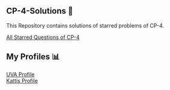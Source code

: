 ## CP-4-Solutions 🔑

This Repository contains solutions of starred problems of CP-4.

[All Starred Questions of CP-4](https://cpbook.net/methodstosolve?oj=both&topic=all&quality=starred)

## My Profiles 📊

[UVA Profile](https://uhunt.onlinejudge.org/id/1151467)<br/>
[Kattis Profile](https://open.kattis.com/users/rakesh-naidu)
